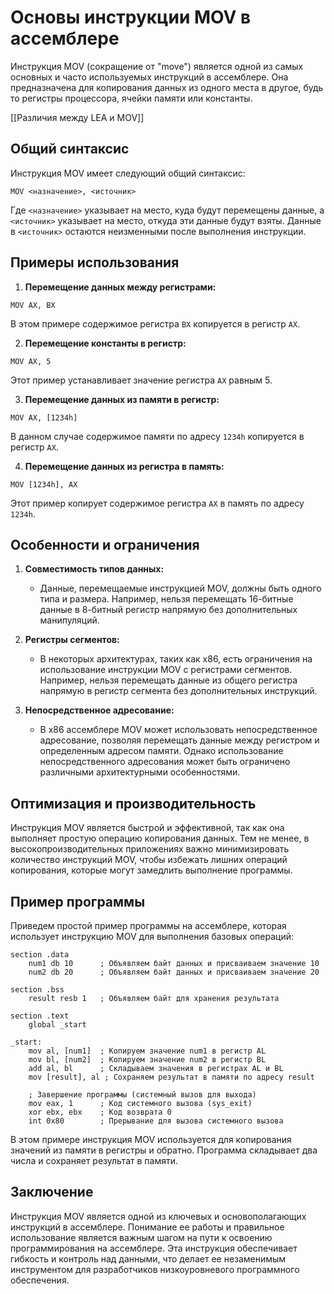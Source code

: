 #  Основы инструкции MOV в ассемблере

Инструкция MOV (сокращение от "move") является одной из самых основных и часто используемых инструкций в ассемблере. Она предназначена для копирования данных из одного места в другое, будь то регистры процессора, ячейки памяти или константы.

[[Различия между LEA и MOV]]

##  Общий синтаксис

Инструкция MOV имеет следующий общий синтаксис:

```assembly
MOV <назначение>, <источник>
```

Где `<назначение>` указывает на место, куда будут перемещены данные, а `<источник>` указывает на место, откуда эти данные будут взяты. Данные в `<источник>` остаются неизменными после выполнения инструкции.

##  Примеры использования

1. **Перемещение данных между регистрами:**

```assembly
MOV AX, BX
```

В этом примере содержимое регистра `BX` копируется в регистр `AX`.

2. **Перемещение константы в регистр:**

```assembly
MOV AX, 5
```

Этот пример устанавливает значение регистра `AX` равным 5.

3. **Перемещение данных из памяти в регистр:**

```assembly
MOV AX, [1234h]
```

В данном случае содержимое памяти по адресу `1234h` копируется в регистр `AX`.

4. **Перемещение данных из регистра в память:**

```assembly
MOV [1234h], AX
```

Этот пример копирует содержимое регистра `AX` в память по адресу `1234h`.

##  Особенности и ограничения

1. **Совместимость типов данных:**
   - Данные, перемещаемые инструкцией MOV, должны быть одного типа и размера. Например, нельзя перемещать 16-битные данные в 8-битный регистр напрямую без дополнительных манипуляций.

2. **Регистры сегментов:**
   - В некоторых архитектурах, таких как x86, есть ограничения на использование инструкции MOV с регистрами сегментов. Например, нельзя перемещать данные из общего регистра напрямую в регистр сегмента без дополнительных инструкций.

3. **Непосредственное адресование:**
   - В x86 ассемблере MOV может использовать непосредственное адресование, позволяя перемещать данные между регистром и определенным адресом памяти. Однако использование непосредственного адресования может быть ограничено различными архитектурными особенностями.

##  Оптимизация и производительность

Инструкция MOV является быстрой и эффективной, так как она выполняет простую операцию копирования данных. Тем не менее, в высокопроизводительных приложениях важно минимизировать количество инструкций MOV, чтобы избежать лишних операций копирования, которые могут замедлить выполнение программы.

##  Пример программы

Приведем простой пример программы на ассемблере, которая использует инструкцию MOV для выполнения базовых операций:

```assembly
section .data
    num1 db 10      ; Объявляем байт данных и присваиваем значение 10
    num2 db 20      ; Объявляем байт данных и присваиваем значение 20

section .bss
    result resb 1   ; Объявляем байт для хранения результата

section .text
    global _start

_start:
    mov al, [num1]  ; Копируем значение num1 в регистр AL
    mov bl, [num2]  ; Копируем значение num2 в регистр BL
    add al, bl      ; Складываем значения в регистрах AL и BL
    mov [result], al ; Сохраняем результат в памяти по адресу result

    ; Завершение программы (системный вызов для выхода)
    mov eax, 1      ; Код системного вызова (sys_exit)
    xor ebx, ebx    ; Код возврата 0
    int 0x80        ; Прерывание для вызова системного вызова
```

В этом примере инструкция MOV используется для копирования значений из памяти в регистры и обратно. Программа складывает два числа и сохраняет результат в памяти.

##  Заключение

Инструкция MOV является одной из ключевых и основополагающих инструкций в ассемблере. Понимание ее работы и правильное использование является важным шагом на пути к освоению программирования на ассемблере. Эта инструкция обеспечивает гибкость и контроль над данными, что делает ее незаменимым инструментом для разработчиков низкоуровневого программного обеспечения.